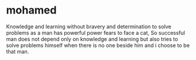 # mohamed
Knowledge and learning without bravery and determination to solve problems as a man has powerful power fears to face a cat, So successful man does not depend only on knowledge and learning but also tries to solve problems himself when there is no one beside him and i choose to be that man.

